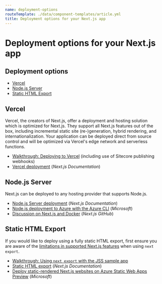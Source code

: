 ```yaml
---
name: deployment-options
routeTemplate: ./data/component-templates/article.yml
title: Deployment options for your Next.js app
---
```

<!-- omit in toc -->
# Deployment options for your Next.js app

<!-- omit in toc -->
## Deployment options
- [Vercel](#vercel)
- [Node.js Server](#nodejs-server)
- [Static HTML Export](#static-html-export)

## Vercel
Vercel, the creators of Next.js, offer a deployment and hosting solution which is optimized for Next.js. They support all Next.js features out of the box, including incremental static site (re-)generation, hybrid rendering, and internationalization. Your application can be deployed direct from source control and will be optimized via Vercel's edge network and serverless functions.

* [Walkthrough: Deploying to Vercel](../vercel/en.md) (including use of Sitecore publishing webhooks)
* [Vercel deployment](https://nextjs.org/docs/deployment#vercel-recommended) (_Next.js Documentation_)

## Node.js Server
Next.js can be deployed to any hosting provider that supports Node.js.

* [Node.js Server deployment](https://nextjs.org/docs/deployment#nodejs-server) (_Next.js Documentation_)
* [Node.js deployment to Azure with the Azure CLI](https://docs.microsoft.com/en-us/azure/developer/javascript/tutorial/tutorial-vscode-azure-cli-node/tutorial-vscode-azure-cli-node-01) (_Microsoft_)
* [Discussion on Next.js and Docker](https://github.com/vercel/next.js/discussions/16995) (_Next.js GitHub_)

## Static HTML Export
If you would like to deploy using a fully static HTML export, first ensure you are aware of the [limitations in supported Next.js features](https://nextjs.org/docs/advanced-features/static-html-export#caveats) when using `next export`.

* [Walkthrough: Using `next export` with the JSS sample app](../export/en.md)
* [Static HTML export](https://nextjs.org/docs/advanced-features/static-html-export) (_Next.js Documentation_)
* [Deploy static-rendered Next.js websites on Azure Static Web Apps Preview](https://docs.microsoft.com/en-us/azure/static-web-apps/deploy-nextjs) (_Microsoft_)
